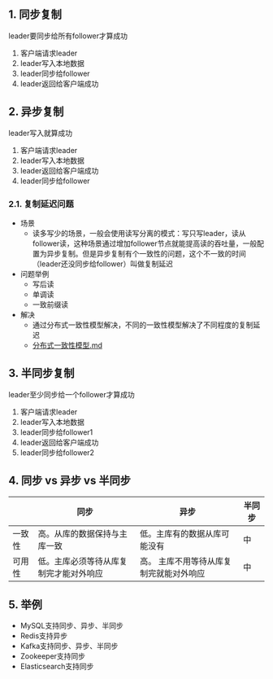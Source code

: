 ## 1. 同步复制
leader要同步给所有follower才算成功
1. 客户端请求leader
2. leader写入本地数据
3. leader同步给follower
4. leader返回给客户端成功
## 2. 异步复制
leader写入就算成功
1. 客户端请求leader
2. leader写入本地数据
4. leader返回给客户端成功
3. leader同步给follower
### 2.1. 复制延迟问题
- 场景
    - 读多写少的场景，一般会使用读写分离的模式：写只写leader，读从follower读，这种场景通过增加follower节点就能提高读的吞吐量，一般配置为异步复制。但是异步复制有个一致性的问题，这个不一致的时间（leader还没同步给follower）叫做复制延迟
- 问题举例
    - 写后读
    - 单调读
    - 一致前缀读
- 解决
    - 通过分布式一致性模型解决，不同的一致性模型解决了不同程度的复制延迟
    - [分布式一致性模型.md](../分布式一致性算法/分布式一致性模型.md)

## 3. 半同步复制
leader至少同步给一个follower才算成功
1. 客户端请求leader
2. leader写入本地数据
3. leader同步给follower1
4. leader返回给客户端成功
5. leader同步给follower2

## 4. 同步 vs 异步 vs 半同步

|       |                同步                 |                 异步                 | 半同步 |
| ----- | ---------------------------------- | ----------------------------------- | ----- |
| 一致性 | 高。从库的数据保持与主库一致          | 低。主库有的数据从库可能没有           |    中   |
| 可用性 | 低。主库必须等待从库复制完才能对外响应 | 高。 主库不用等待从库复制完就能对外响应 |   中    |

## 5. 举例
- MySQL支持同步、异步、半同步
- Redis支持异步
- Kafka支持同步、异步、半同步
- Zookeeper支持同步
- Elasticsearch支持同步
